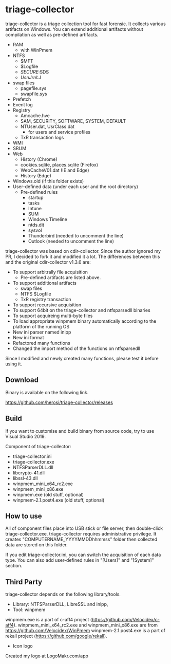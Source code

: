 # triage-collector

triage-collector is a triage collection tool for fast forensic. 
It collects various artifacts on Windows. You can extend additional artifacts 
without compilation as well as pre-defined artifacts.

* RAM
  * with WinPmem
* NTFS
  * $MFT
  * $Logfile
  * $SECURE:$SDS
  * $UsnJrnl:$J
* swap files
  * pagefile.sys
  * swapfile.sys
* Prefetch
* Event log
* Registry
  * Amcache.hve
  * SAM, SECURITY, SOFTWARE, SYSTEM, DEFAULT
  * NTUser.dat, UsrClass.dat
    * for users and service profiles
  * TxR transaction logs
* WMI
* SRUM
* Web
  * History (Chrome)
  * cookies.sqlite, places.sqlite (Firefox)
  * WebCacheV01.dat (IE and Edge)
  * History (Edge)
* Windows.old (if this folder exists)
* User-defined data (under each user and the root directory)
  * Pre-defined rules
    * startup
    * tasks
    * Intune
    * SUM
    * Windows Timeline
    * ntds.dit
    * sysvol
    * Thunderbird (needed to uncomment the line)
    * Outlook (needed to uncomment the line)

triage-collector was based on cdir-collector. Since the author ignored my PR, I decided to fork it and modified it a lot.
The differences between this and the original cdir-collector v1.3.6 are:
* To support arbitrally file acquisition
  * Pre-defined artifacts are listed above.
* To support additional artifacts
  * swap files
  * NTFS $Logfile
  * TxR registry transaction
* To support recursive acquisition
* To support 64bit on the triage-collector and ntfsparsedll binaries
* To support acquireing multi-byte files
* To load appropriate winpmem binary automatically according to the platform of the running OS
* New ini parser named inipp
* New ini format
* Refactored many functions
* Changed the import method of the functions on ntfsparsedll

Since I modified and newly created many functions, please test it before using it.

## Download

Binary is available on the following link.

https://github.com/herosi/triage-collector/releases

## Build

If you want to customise and build binary from source code, try to use Visual Studio 2019. 

Component of triage-collector: 
* triage-collector.ini
* triage-collector.exe
* NTFSParserDLL.dll
* libcrypto-41.dll
* libssl-43.dll
* winpmem_mini_x64_rc2.exe
* winpmem_mini_x86.exe
* winpmem.exe (old stuff, optional)
* winpmem-2.1.post4.exe (old stuff, optional)

## How to use

All of component files place into USB stick or file server, then double-click triage-collector.exe. triage-collector requires administrative privilege.
It creates "COMPUTERNAME_YYYYMMDDhhmmss" folder then collected data are stored on this folder. 

If you edit triage-collector.ini, you can switch the acquisition of each data type. You can also add user-defined rules in "[Users]" and "[System]" section.

## Third Party

triage-collector depends on the following library/tools.

* Library: NTFSParserDLL, LibreSSL and inipp,
* Tool: winpmem

winpmem.exe is a part of c-aff4 project (https://github.com/Velocidex/c-aff4). 
winpmem_mini_x64_rc2.exe and winpmem_mini_x86.exe are from https://github.com/Velocidex/WinPmem
winpmem-2.1.post4.exe is a part of rekall project (https://github.com/google/rekall).

* Icon logo

Created my logo at LogoMakr.com/app
